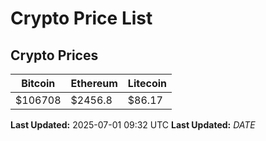 # Crypto Price List

## Crypto Prices
| Bitcoin | Ethereum | Litecoin |
| ------- | -------- | -------- |
| $106708 | $2456.8 | $86.17 |
**Last Updated:** 2025-07-01 09:32 UTC
**Last Updated:** $DATE$
